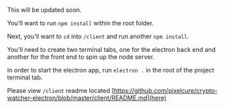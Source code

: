 This will be updated soon.

You'll want to run `npm install` within the root folder.

Next, you'll want to `cd` into `/client` and run another `npm install`.

You'll need to create two terminal tabs, one for the electron back end and another for the front end to spin up the node server.

In order to start the electron app, run `electron .` in the root of the project terminal tab.

Please view `/client` readme located [https://github.com/pixelcure/crypto-watcher-electron/blob/master/client/README.md](here)